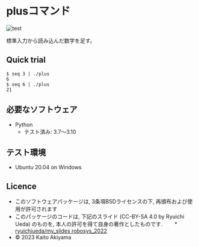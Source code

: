 # plusコマンド
![test](https://github.com/kit59/robosys2023/actions/workflows/test.yml/badge.svg)

標準入力から読み込んだ数字を足す。

## Quick trial
```
$ seq 3 | ./plus
6
$ seq 6 | ./plus
21
```

## 必要なソフトウェア
* Python
  * テスト済み: 3.7～3.10

## テスト環境
* Ubuntu 20.04 on Windows

## Licence
* このソフトウェアパッケージは, 3条項BSDライセンスの下, 再頒布および使用が許可されます 
* このパッケージのコードは, 下記のスライド (CC-BY-SA 4.0 by Ryuichi Ueda) のものを, 本人の許可を得て自身の著作としたものです.
　　* [ryuichiueda/my_slides robosys_2022](https://github.com/ryuichiueda/my_slides/tree/master/robosys_2022)
* © 2023 Kaito Akiyama
